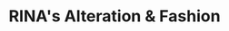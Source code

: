 ---
title: "RINA's Alteration & Fashion"
url: /chandler/rinas-alteration-and-fashion/
shop: tailor
---